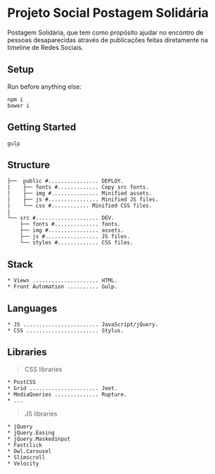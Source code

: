 # Projeto Social Postagem Solidária
Postagem Solidária, que tem como propósito ajudar no encontro de pessoas desaparecidas através de publicações feitas diretamente na timeline de Redes Sociais.

## Setup

Run before anything else:

````shell
npm i
bower i
````

## Getting Started

````shell
gulp
````

## Structure

````shell
├──  public #................ DEPLOY.
|    ├── fonts #............. Copy src fonts.
|    ├── img #............... Minified assets.
|    ├── js #................ Minified JS files.
|    └── css #............ Minified CSS files.
|    
└── src #.................... DEV.
    ├── fonts #.............. fonts.
    ├── img #................ assets.
    ├── js #................. JS files.
    └── styles #............. CSS files.
````

## Stack

````shell
* Views ..................... HTML.
* Front Automation .......... Gulp.
````

## Languages

````shell
* JS ........................ JavaScript/jQuery.
* CSS ....................... Stylus.
````

## Libraries

> CSS libraries

````shell
* PostCSS
* Grid ...................... Jeet.
* MediaQueries .............. Rupture.
* ...
````

> JS libraries

````shell
* jQuery
* jQuery.Easing
* jQuery.Maskedinput
* Fastclick
* Owl.Carousel
* Slimscroll
* Velocity
````
